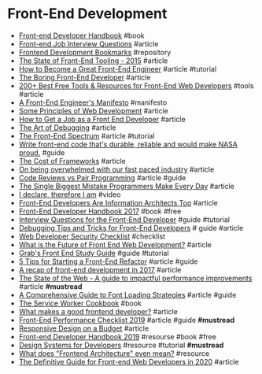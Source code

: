 # Front-End Development

- [Front-end Developer Handbook](http://www.frontendhandbook.com) #book
- [Front-end Job Interview Questions](http://h5bp.github.io/Front-end-Developer-Interview-Questions/#general-questions) #article
- [Frontend Development Bookmarks](https://github.com/dypsilon/frontend-dev-bookmarks) #repository
- [The State of Front-End Tooling - 2015](http://ashleynolan.co.uk/blog/frontend-tooling-survey-2015-results) #article
- [How to Become a Great Front-End Engineer](http://philipwalton.com/articles/how-to-become-a-great-front-end-engineer) #article #tutorial
- [The Boring Front-End Developer](http://thebfed.com) #article
- [200+ Best Free Tools & Resources for Front-End Web Developers](https://medium.com/@ti_asif/200-best-free-tools-resources-for-front-end-web-developers-3fb3c415a643) #tools #article
- [A Front-End Engineer's Manifesto](http://f2em.com) #manifesto
- [Some Principles of Web Development](https://www.42lines.net/2011/10/13/some-principles-of-web-development) #article
- [How to Get a Job as a Front End Developer](https://www.udemy.com/learn-nodejs-by-building-10-projects) #article
- [The Art of Debugging](https://remysharp.com/2015/10/14/the-art-of-debugging) #article
- [The Front-End Spectrum](https://medium.com/@withinsight1/the-front-end-spectrum-c0f30998c9f0) #article #tutorial
- [Write front-end code that's durable, reliable and would make NASA proud.](http://workmanship.io) #guide
- [The Cost of Frameworks](https://aerotwist.com/blog/the-cost-of-frameworks/) #article
- [On being overwhelmed with our fast paced industry](http://wesbos.com/overwhelmed-with-web-development) #article
- [Code Reviews vs Pair Programming](https://blog.mavenhive.in/pair-programming-vs-code-reviews-79f0f1bf926#.9hn1j45ca) #article #guide
- [The Single Biggest Mistake Programmers Make Every Day](https://medium.com/javascript-scene/the-single-biggest-mistake-programmers-make-every-day-62366b432308#.9iycc79pa) #article
- [I declare, therefore I am](https://www.youtube.com/watch?v=fo8Qa1mYu54) #video
- [Front-End Developers Are Information Architects Too](https://24ways.org/2016/front-end-developers-are-information-architects-too) #article
- [Front-End Developer Handbook 2017](https://www.gitbook.com/book/frontendmasters/front-end-handbook-2017/) #book #free
- [Interview Questions for the Front-End Developer](http://www.thatjsdude.com/interview/) #guide #tutorial
- [Debugging Tips and Tricks for Front-End Developers](https://css-tricks.com/debugging-tips-tricks/) # guide #article
- [Web Developer Security Checklist](https://simplesecurity.sensedeep.com/web-developer-security-checklist-f2e4f43c9c56) #checklist
- [What is the Future of Front End Web Development?](https://css-tricks.com/future-front-end-web-development/) #article
- [Grab's Front End Study Guide](http://engineering.grab.com/grabs-front-end-study-guide) #guide #tutorial
- [5 Tips for Starting a Front-End Refactor](https://css-tricks.com/5-tips-starting-front-end-refactor/) #article #guide
- [A recap of front-end development in 2017](https://levelup.gitconnected.com/a-recap-of-front-end-development-in-2017-7072ce99e727) #article
- [The State of the Web - A guide to impactful performance improvements](https://medium.com/@fox/talk-the-state-of-the-web-3e12f8e413b3) #article **#mustread**
- [A Comprehensive Guide to Font Loading Strategies](https://www.zachleat.com/web/comprehensive-webfonts/) #article #guide
- [The Service Worker Cookbook](https://serviceworke.rs) #book
- [What makes a good frontend developer?](https://zellwk.com/blog/good-frontend-developer) #article
- [Front-End Performance Checklist 2019](https://www.smashingmagazine.com/2019/01/front-end-performance-checklist-2019-pdf-pages) #article #guide **#mustread**
- [Responsive Design on a Budget](https://clearleft.com/posts/responsive-design-on-a-budget) #article
- [Front-end Developer Handbook 2019](https://frontendmasters.com/books/front-end-handbook/2019) #resourse #book #free
- [Design Systems for Developers](https://www.learnstorybook.com/design-systems-for-developers) #resource #tutorial **#mustread**
- [What does "Frontend Architecture" even mean?](https://github.com/stevekinney/frontend-architecture-topics) #resource
- [The Definitive Guide for Front-end Web Developers in 2020](https://booksoncode.com/articles/front-end-developer-handbook-2019) #article
